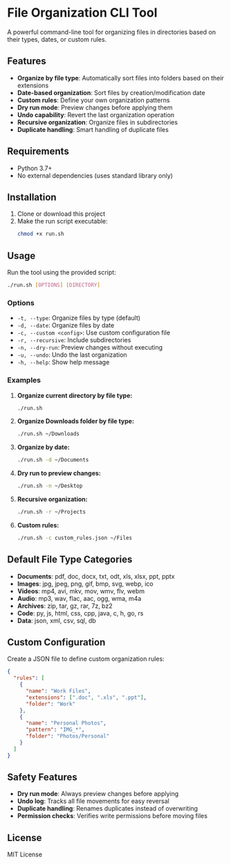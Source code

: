 # File Organization CLI Tool

A powerful command-line tool for organizing files in directories based on their types, dates, or custom rules.

## Features

- **Organize by file type**: Automatically sort files into folders based on their extensions
- **Date-based organization**: Sort files by creation/modification date
- **Custom rules**: Define your own organization patterns
- **Dry run mode**: Preview changes before applying them
- **Undo capability**: Revert the last organization operation
- **Recursive organization**: Organize files in subdirectories
- **Duplicate handling**: Smart handling of duplicate files

## Requirements

- Python 3.7+
- No external dependencies (uses standard library only)

## Installation

1. Clone or download this project
2. Make the run script executable:
   ```bash
   chmod +x run.sh
   ```

## Usage

Run the tool using the provided script:

```bash
./run.sh [OPTIONS] [DIRECTORY]
```

### Options

- `-t, --type`: Organize files by type (default)
- `-d, --date`: Organize files by date
- `-c, --custom <config>`: Use custom configuration file
- `-r, --recursive`: Include subdirectories
- `-n, --dry-run`: Preview changes without executing
- `-u, --undo`: Undo the last organization
- `-h, --help`: Show help message

### Examples

1. **Organize current directory by file type:**
   ```bash
   ./run.sh
   ```

2. **Organize Downloads folder by file type:**
   ```bash
   ./run.sh ~/Downloads
   ```

3. **Organize by date:**
   ```bash
   ./run.sh -d ~/Documents
   ```

4. **Dry run to preview changes:**
   ```bash
   ./run.sh -n ~/Desktop
   ```

5. **Recursive organization:**
   ```bash
   ./run.sh -r ~/Projects
   ```

6. **Custom rules:**
   ```bash
   ./run.sh -c custom_rules.json ~/Files
   ```

## Default File Type Categories

- **Documents**: pdf, doc, docx, txt, odt, xls, xlsx, ppt, pptx
- **Images**: jpg, jpeg, png, gif, bmp, svg, webp, ico
- **Videos**: mp4, avi, mkv, mov, wmv, flv, webm
- **Audio**: mp3, wav, flac, aac, ogg, wma, m4a
- **Archives**: zip, tar, gz, rar, 7z, bz2
- **Code**: py, js, html, css, cpp, java, c, h, go, rs
- **Data**: json, xml, csv, sql, db

## Custom Configuration

Create a JSON file to define custom organization rules:

```json
{
  "rules": [
    {
      "name": "Work Files",
      "extensions": [".doc", ".xls", ".ppt"],
      "folder": "Work"
    },
    {
      "name": "Personal Photos",
      "pattern": "IMG_*",
      "folder": "Photos/Personal"
    }
  ]
}
```

## Safety Features

- **Dry run mode**: Always preview changes before applying
- **Undo log**: Tracks all file movements for easy reversal
- **Duplicate handling**: Renames duplicates instead of overwriting
- **Permission checks**: Verifies write permissions before moving files

## License

MIT License